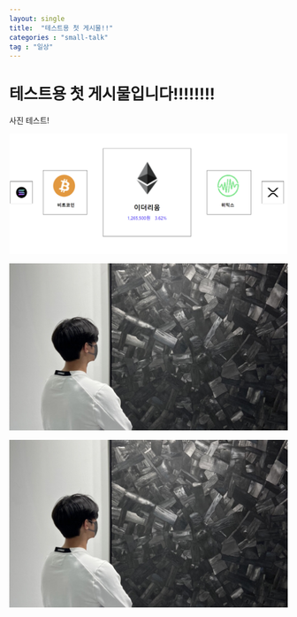 ```yaml
---
layout: single
title:  "테스트용 첫 게시물!!"
categories : "small-talk"
tag : "일상"
---
```


# 테스트용 첫 게시물입니다!!!!!!!!


사진 테스트!

![20220619_131541](../images/2022-06-13-test/20220619_131541.png)

![watching](../images/2022-06-13-test/watching.jpg)

![gk..](../images/2022-06-13-test/watching.jpg)
